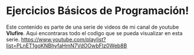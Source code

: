 # Ejercicios Básicos de Programación!

Este contenido es parte de una serie de videos de  mi canal de youtube **Vlufire**. 
Aqui encontraras todo el codigo que se pueda visualizar en esta serie. 
https://www.youtube.com/playlist?list=PLnET1goKNBhyfaHmN7VdOOwbFIz0Web8B
